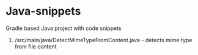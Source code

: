# Java-snippets

Gradle based Java project with code snippets

1) /src/main/java/DetectMimeTypeFromContent.java - detects mime type from file content  
